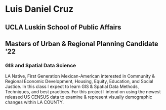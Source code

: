 # Luis Daniel Cruz
## UCLA Luskin School of Public Affairs
## Masters of Urban & Regional Planning Candidate '22
### GIS and Spatial Data Science


LA Native, First Generation Mexican-American interested in Community & Regional Economic Development, Housing, Equity, Education, and Social Justice. 
In this class I expect to learn GIS & Spatial Data Methods, Techniques, and best practices.
For this project I intend on using the newest released US CENSUS data to examine & represent visually demographic changes within LA COUNTY.
